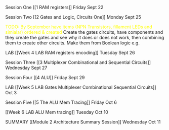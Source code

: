 Session One [[1 RAM registers]] Friday Sept 22

Session Two [[2 Gates and Logic, Circuits One]] Monday Sept 25

<font color="#ffff00">TODO: By September have items (NPN Transistors, fillament LEDs and simialar) ordered & created </font>Create the gates circuits, have components and they create the gates and see why it does or does not work, then combining them to create other circuits. Make them from Boolean logic e.g. 

LAB [[Week 4 LAB RAM registers encoding]] Tuesday Sept 26

Session Three [[3 Multiplexer Combinational and Sequential Circuits]] Wednesday Sept 27

Session Four [[4 ALU]] Friday Sept 29

LAB [[Week 5 LAB Gates Multiplexer Combinational Sequential Circuits]] Oct 3

Session Five [[5 The ALU Mem Tracing]] Friday Oct 6

[[Week 6 LAB ALU Mem tracing]] Tuesday Oct 10

SUMMARY [[Module 2 Architecture Summary Session]] Wednesday Oct 11